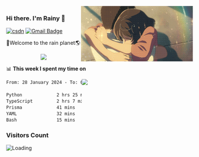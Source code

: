 <img  align='right' height="150" src="https://github.com/LikeRainDay/LikeRainDay/blob/master/pic/img_rain_1.gif?raw=true">



### Hi there. I'm Rainy :lemon:

[![csdn](https://img.shields.io/badge/-csdn-c14438?style=flat-square&logo=c&logoColor=white)](https://blog.csdn.net/qq_15807167)
[![Gmail Badge](https://img.shields.io/badge/-gmail-c14438?style=flat-square&logo=Gmail&logoColor=white&link=mailto:houshuai0816@gmail.com)](mailto:houshuai0816@gmail.com)

🚀Welcome to the rain planet🌎

<center>
<img align='center'  src="https://source.unsplash.com/user/rainyhehe/likes">
</center>

📊 **This week I spent my time on**

<img align='right'   width="300" src="https://github-readme-stats.vercel.app/api?username=LikeRainDay&show_icons=true&title_color=fff&icon_color=79ff97&text_color=9f9f9f&bg_color=151515&count_private=true">

<!--START_SECTION:waka-->

```txt
From: 28 January 2024 - To: 04 February 2024

Python             2 hrs 25 mins   █████████▒░░░░░░░░░░░░░░░   37.34 %
TypeScript         2 hrs 7 mins    ████████░░░░░░░░░░░░░░░░░   32.63 %
Prisma             41 mins         ██▓░░░░░░░░░░░░░░░░░░░░░░   10.56 %
YAML               32 mins         ██░░░░░░░░░░░░░░░░░░░░░░░   08.24 %
Bash               15 mins         █░░░░░░░░░░░░░░░░░░░░░░░░   04.10 %
```

<!--END_SECTION:waka-->

### Visitors Count
<img align="left" src = "https://profile-counter.glitch.me/LikeRainDay/count.svg" alt ="Loading">

